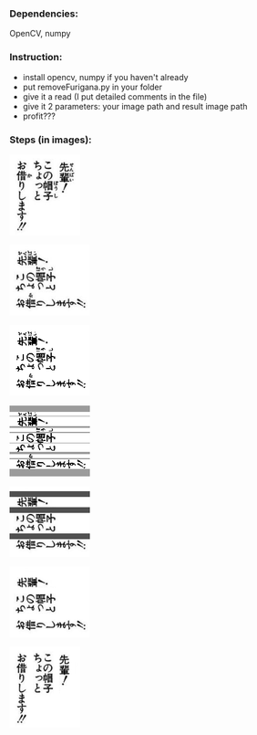 ### Dependencies: 
OpenCV, numpy

### Instruction: 
- install opencv, numpy if you haven't already  
- put removeFurigana.py in your folder
- give it a read (I put detailed comments in the file)
- give it 2 parameters: your image path and result image path 
- profit???

### Steps (in images): 
 
![Alt text](./images/original.png)  

![Alt text](./images/rotated.png)  

![Alt text](./images/binarized.png)  

![Alt text](./images/segmented.png)  

![Alt text](./images/mask.png)  

![Alt text](./images/filtered.png)  

![Alt text](./images/result.png)  

